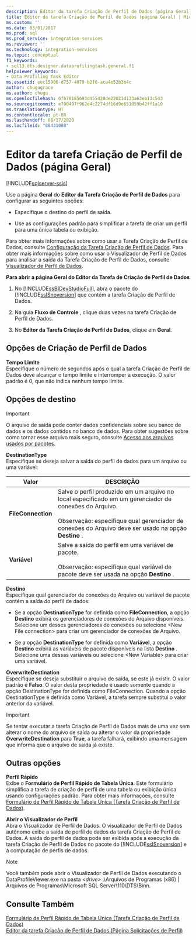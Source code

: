 ```yaml
---
description: Editor da tarefa Criação de Perfil de Dados (página Geral)
title: Editor da tarefa Criação de Perfil de Dados (página Geral) | Microsoft Docs
ms.custom: ''
ms.date: 03/01/2017
ms.prod: sql
ms.prod_service: integration-services
ms.reviewer: ''
ms.technology: integration-services
ms.topic: conceptual
f1_keywords:
- sql13.dts.designer.dataprofilingtask.general.f1
helpviewer_keywords:
- Data Profiling Task Editor
ms.assetid: eec15906-d757-4079-b2f6-aca4e52b3b4c
author: chugugrace
ms.author: chugu
ms.openlocfilehash: 6fb78185693d455428de22021d133a63eb13c543
ms.sourcegitcommit: e700497f962e4c2274df16d9e651059b42ff1a10
ms.translationtype: HT
ms.contentlocale: pt-BR
ms.lasthandoff: 08/17/2020
ms.locfileid: "88431008"
---
```

# <a name="data-profiling-task-editor-general-page"></a>Editor da tarefa Criação de Perfil de Dados (página Geral)

[!INCLUDE[sqlserver-ssis](../../includes/applies-to-version/sqlserver-ssis.md)]


  Use a página **Geral** do **Editor da Tarefa Criação de Perfil de Dados** para configurar as seguintes opções:  
  
-   Especifique o destino do perfil de saída.  
  
-   Use as configurações padrão para simplificar a tarefa de criar um perfil para uma única tabela ou exibição.  
  
 Para obter mais informações sobre como usar a Tarefa Criação de Perfil de Dados, consulte [Configuração da Tarefa Criação de Perfil de Dados](../../integration-services/control-flow/setup-of-the-data-profiling-task.md). Para obter mais informações sobre como usar o Visualizador de Perfil de Dados para analisar a saída da Tarefa Criação de Perfil de Dados, consulte [Visualizador de Perfil de Dados](../../integration-services/control-flow/data-profile-viewer.md).  
  
 **Para abrir a página Geral do Editor da Tarefa de Criação de Perfil de Dados**  
  
1.  No [!INCLUDE[ssBIDevStudioFull](../../includes/ssbidevstudiofull-md.md)], abra o pacote do [!INCLUDE[ssISnoversion](../../includes/ssisnoversion-md.md)] que contém a tarefa Criação de Perfil de Dados.  
  
2.  Na guia **Fluxo de Controle** , clique duas vezes na tarefa Criação de Perfil de Dados.  
  
3.  No **Editor da Tarefa Criação de Perfil de Dados**, clique em **Geral**.  
  
## <a name="data-profiling-options"></a>Opções de Criação de Perfil de Dados  
 **Tempo Limite**  
 Especifique o número de segundos após o qual a tarefa Criação de Perfil de Dados deve alcançar o tempo limite e interromper a execução. O valor padrão é 0, que não indica nenhum tempo limite.  
  
## <a name="destination-options"></a>Opções de destino  
  
> [!IMPORTANT]  
>  O arquivo de saída pode conter dados confidenciais sobre seu banco de dados e os dados contidos no banco de dados. Para obter sugestões sobre como tornar esse arquivo mais seguro, consulte [Acesso aos arquivos usados por pacotes](../../integration-services/security/security-overview-integration-services.md#files).  
  
 **DestinationType**  
 Especifique se deseja salvar a saída do perfil de dados para um arquivo ou uma variável:  
  
|Valor|DESCRIÇÃO|  
|-----------|-----------------|  
|**FileConnection**|Salve o perfil produzido em um arquivo no local especificado em um gerenciador de conexões do Arquivo.<br /><br /> Observação: especifique qual gerenciador de conexões do Arquivo deve ser usado na opção **Destino** .|  
|**Variável**|Salve a saída do perfil em uma variável de pacote.<br /><br /> Observação: especifique qual variável de pacote deve ser usada na opção **Destino** .|  
  
 **Destino**  
 Especifique qual gerenciador de conexões do Arquivo ou variável de pacote contém a saída do perfil de dados:  
  
-   Se a opção **DestinationType** for definida como **FileConnection**, a opção **Destino** exibirá os gerenciadores de conexões do Arquivo disponíveis. Selecione um desses gerenciadores de conexões ou selecione \<New File connection> para criar um gerenciador de conexões de Arquivo.  
  
-   Se a opção **DestinationType** for definida como **Variável**, a opção **Destino** exibirá as variáveis de pacote disponíveis na lista **Destino** . Selecione uma dessas variáveis ou selecione \<New Variable> para criar uma variável.  
  
 **OverwriteDestination**  
 Especifique se deseja substituir o arquivo de saída, se este já existir. O valor padrão é **Falso**. O valor desta propriedade é usado somente quando a opção DestinationType for definida como FileConnection. Quando a opção DestinationType é definida como Variável, a tarefa sempre substitui o valor anterior da variável.  
  
> [!IMPORTANT]  
>  Se tentar executar a tarefa Criação de Perfil de Dados mais de uma vez sem alterar o nome do arquivo de saída ou alterar o valor da propriedade **OverwriteDestination** para **True**, a tarefa falhará, exibindo uma mensagem que informa que o arquivo de saída já existe.  
  
## <a name="other-options"></a>Outras opções  
 **Perfil Rápido**  
 Exibe o **Formulário de Perfil Rápido de Tabela Única**. Este formulário simplifica a tarefa de criação de perfil de uma tabela ou exibição única usando configurações padrão. Para obter mais informações, consulte [Formulário de Perfil Rápido de Tabela Única &#40;Tarefa Criação de Perfil de Dados&#41;](../../integration-services/control-flow/single-table-quick-profile-form-data-profiling-task.md).  
  
 **Abrir o Visualizador de Perfil**  
 Abra o Visualizador de Perfil de Dados. O visualizador de Perfil de Dados autônomo exibe a saída de perfil de dados da tarefa Criação de Perfil de Dados. A saída do perfil de dados pode ser exibida após a execução da tarefa Criação de Perfil de Dados no pacote do [!INCLUDE[ssISnoversion](../../includes/ssisnoversion-md.md)] e a computação de perfis de dados.  
  
> [!NOTE]  
>  Você também pode abrir o Visualizador de Perfil de Dados executando o DataProfileViewer.exe na pasta *\<drive>* :\Arquivos de Programas (x86) | Arquivos de Programas\Microsoft SQL Server\110\DTS\Binn.  
  
## <a name="see-also"></a>Consulte Também  
 [Formulário de Perfil Rápido de Tabela Única &#40;Tarefa Criação de Perfil de Dados&#41;](../../integration-services/control-flow/single-table-quick-profile-form-data-profiling-task.md)   
 [Editor da tarefa Criação de Perfil de Dados &#40;Página Solicitações de Perfil&#41;](../../integration-services/control-flow/data-profiling-task-editor-profile-requests-page.md)  
  
  
